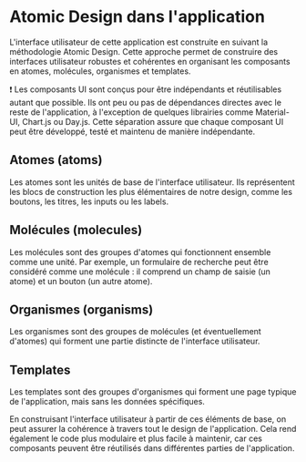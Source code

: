 # Atomic Design dans l'application

L'interface utilisateur de cette application est construite en suivant la méthodologie Atomic Design. Cette approche permet de construire des interfaces utilisateur robustes et cohérentes en organisant les composants en atomes, molécules, organismes et templates.

❗️ Les composants UI sont conçus pour être indépendants et réutilisables autant que possible. Ils ont peu ou pas de dépendances directes avec le reste de l'application, à l'exception de quelques librairies comme Material-UI, Chart.js ou Day.js. Cette séparation assure que chaque composant UI peut être développé, testé et maintenu de manière indépendante.

## Atomes (atoms)

Les atomes sont les unités de base de l'interface utilisateur. Ils représentent les blocs de construction les plus élémentaires de notre design, comme les boutons, les titres, les inputs ou les labels.

## Molécules (molecules)

Les molécules sont des groupes d'atomes qui fonctionnent ensemble comme une unité. Par exemple, un formulaire de recherche peut être considéré comme une molécule : il comprend un champ de saisie (un atome) et un bouton (un autre atome).

## Organismes (organisms)

Les organismes sont des groupes de molécules (et éventuellement d'atomes) qui forment une partie distincte de l'interface utilisateur.

## Templates

Les templates sont des groupes d'organismes qui forment une page typique de l'application, mais sans les données spécifiques.

En construisant l'interface utilisateur à partir de ces éléments de base, on peut assurer la cohérence à travers tout le design de l'application. Cela rend également le code plus modulaire et plus facile à maintenir, car ces composants peuvent être réutilisés dans différentes parties de l'application.
